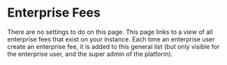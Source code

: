 # Enterprise Fees

There are no settings to do on this page. This page links to a view of all enterprise fees that exist on your instance. Each time an enterprise user create an enterprise fee, it is added to this general list (but only visible for the enterprise user, and the super admin of the platform).
